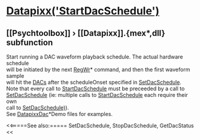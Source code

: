 # [Datapixx('StartDacSchedule')](Datapixx-StartDacSchedule) 
## [[Psychtoolbox]] &#8250; [[Datapixx]].{mex*,dll} subfunction


Start running a DAC waveform playback schedule. The actual hardware schedule  
will be initiated by the next [RegWr](RegWr)\* command, and then the first waveform sample  
will hit the [DACs](DACs) after the scheduleOnset specified in [SetDacSchedule](SetDacSchedule).  
Note that every call to [StartDacSchedule](StartDacSchedule) must be preceeded by a call to  
[SetDacSchedule](SetDacSchedule) (ie: multiple calls to [StartDacSchedule](StartDacSchedule) each require their own  
call to [SetDacSchedule)](SetDacSchedule)).  
See [DatapixxDac](DatapixxDac)\*Demo files for examples.  
  


<<=====See also:=====
SetDacSchedule, StopDacSchedule, GetDacStatus
<<